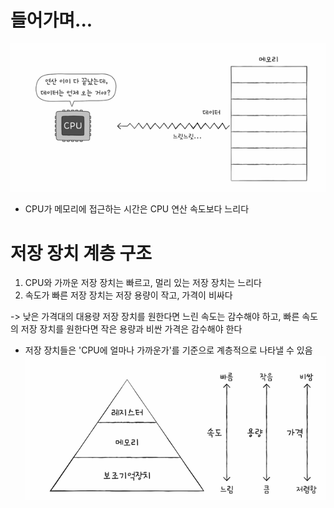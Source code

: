 # 들어가며...
![alt text](../메모리와캐시메모리/image/image-6.png)
- CPU가 메모리에 접근하는 시간은 CPU 연산 속도보다 느리다

# 저장 장치 계층 구조
1. CPU와 가까운 저장 장치는 빠르고, 멀리 있는 저장 장치는 느리다
2. 속도가 빠른 저장 장치는 저장 용량이 작고, 가격이 비싸다

-> 낮은 가격대의 대용량 저장 장치를 원한다면 느린 속도는 감수해야 하고, 빠른 속도의 저장 장치를 원한다면 작은 용량과 비싼 가격은 감수해야 한다

- 저장 장치들은 'CPU에 얼마나 가까운가'를 기준으로 계층적으로 나타낼 수 있음
![alt text](../메모리와캐시메모리/image/image-7.png)